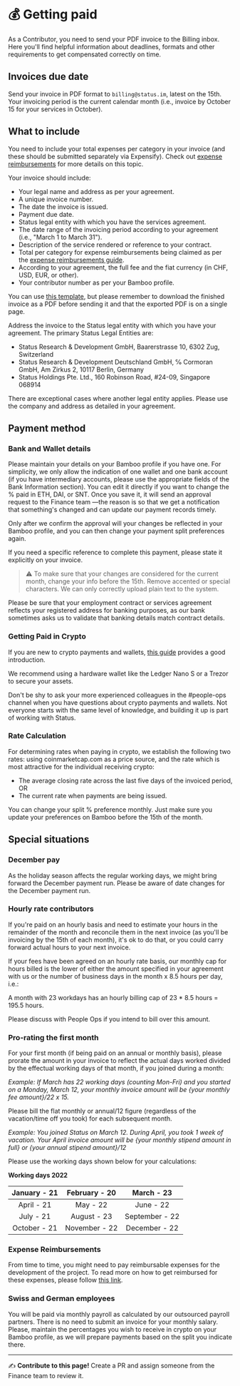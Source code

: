 # 💰 Getting paid

As a Contributor, you need to send your PDF invoice to the Billing inbox. Here you'll find helpful information about deadlines, formats and other requirements to get compensated correctly on time.

## Invoices due date

Send your invoice in PDF format to `billing@status.im`, latest on the 15th. Your invoicing period is the current calendar month (i.e., invoice by October 15 for your services in October).

## What to include

You need to include your total expenses per category in your invoice (and these should be submitted separately via Expensify). Check out [expense reimbursements](/src/finance/expense-reimbursements.md/) for more details on this topic.

Your invoice should include:
   * Your legal name and address as per your agreement.
   * A unique invoice number.
   * The date the invoice is issued.
   * Payment due date.
   * Status legal entity with which you have the services agreement.
   * The date range of the invoicing period according to your agreement (i.e., "March 1 to March 31").
   * Description of the service rendered or reference to your contract.
   * Total per category for expense reimbursements being claimed as per the [expense reimbursements guide](/src/finance/expense-reimbursements.md/).
   * According to your agreement, the full fee and the fiat currency (in CHF, USD, EUR, or other).
   * Your contributor number as per your Bamboo profile.

You can use [this template](https://docs.google.com/spreadsheets/d/1FbH0CxLqar0ZyjhiMEA5ceToL2ikv5C-Rv-qCwBNeRA/edit#gid=790763898), but please remember to download the finished invoice as a PDF before sending it and that the exported PDF is on a single page.

Address the invoice to the Status legal entity with which you have your agreement. The primary Status Legal Entities are:
   * Status Research & Development GmbH, Baarerstrasse 10, 6302 Zug, Switzerland
   * Status Research & Development Deutschland GmbH, ℅ Cormoran GmbH, Am Zirkus 2, 10117 Berlin, Germany
   * Status Holdings Pte. Ltd., 160 Robinson Road, #24-09, Singapore 068914

There are exceptional cases where another legal entity applies. Please use the company and address as detailed in your agreement.

## Payment method

### Bank and Wallet details

Please maintain your details on your Bamboo profile if you have one. For simplicity, we only allow the indication of one wallet and one bank account (if you have intermediary accounts, please use the appropriate fields of the Bank Information section). You can edit it directly if you want to change the % paid in ETH, DAI, or SNT. Once you save it, it will send an approval request to the Finance team —the reason is so that we get a notification that something's changed and can update our payment records timely.

Only after we confirm the approval will your changes be reflected in your Bamboo profile, and you can then change your payment split preferences again.

If you need a specific reference to complete this payment, please state it explicitly on your invoice.

> ⚠️ To make sure that your changes are considered for the current month, change your info before the 15th. Remove accented or special characters. We can only correctly upload plain text to the system.

Please be sure that your employment contract or services agreement reflects your registered address for banking purposes, as our bank sometimes asks us to validate that banking details match contract details.

### Getting Paid in Crypto

If you are new to crypto payments and wallets, [this guide](https://support.mycrypto.com/how-to/getting-started) provides a good introduction.

We recommend using a hardware wallet like the Ledger Nano S or a Trezor to secure your assets.

Don't be shy to ask your more experienced colleagues in the #people-ops channel when you have questions about crypto payments and wallets. Not everyone starts with the same level of knowledge, and building it up is part of working with Status.

### Rate Calculation

For determining rates when paying in crypto, we establish the following two rates: using coinmarketcap.com as a price source, and the rate which is most attractive for the individual receiving crypto:

   * The average closing rate across the last five days of the invoiced period, OR
   * The current rate when payments are being issued.

You can change your split % preference monthly. Just make sure you update your preferences on Bamboo before the 15th of the month.

## Special situations

### December pay

As the holiday season affects the regular working days, we might bring forward the December payment run. Please be aware of date changes for the December payment run.

### Hourly rate contributors

If you're paid on an hourly basis and need to estimate your hours in the remainder of the month and reconcile them in the next invoice (as you'll be invoicing by the 15th of each month), it's ok to do that, or you could carry forward actual hours to your next invoice.

If your fees have been agreed on an hourly rate basis, our monthly cap for hours billed is the lower of either the amount specified in your agreement with us or the number of business days in the month x 8.5 hours per day, i.e.:

A month with 23 workdays has an hourly billing cap of 23 * 8.5 hours = 195.5 hours.

Please discuss with People Ops if you intend to bill over this amount.

### Pro-rating the first month

For your first month (if being paid on an annual or monthly basis), please prorate the amount in your invoice to reflect the actual days worked divided by the effectual working days of that month, if you joined during a month:

*Example: If March has 22 working days (counting Mon-Fri) and you started on a Monday, March 12, your monthly invoice amount will be {your monthly fee amount}/22 x 15.*

Please bill the flat monthly or annual/12 figure (regardless of the vacation/time off you took) for each subsequent month.

*Example: You joined Status on March 12. During April, you took 1 week of vacation. Your April invoice amount will be {your monthly stipend amount in full} or {your annual stipend amount}/12*

Please use the working days shown below for your calculations:

**Working days 2022**

| January - 21 | February - 20 | March - 23 |
|:---:|:---:|:---:|
| April - 21 | May - 22 | June - 22 |
| July - 21 | August - 23 | September - 22 |
| October - 21 | November - 22 | December - 22 |

### Expense Reimbursements

From time to time, you might need to pay reimbursable expenses for the development of the project. To read more on how to get reimbursed for these expenses, please follow [this link](/src/finance/expense-reimbursements.md).

### Swiss and German employees

You will be paid via monthly payroll as calculated by our outsourced payroll partners. There is no need to submit an invoice for your monthly salary. Please, maintain the percentages you wish to receive in crypto on your Bamboo profile, as we will prepare payments based on the split you indicate there.


*****

✍️ **Contribute to this page!** Create a PR and assign someone from the Finance team to review it.
